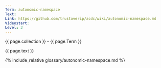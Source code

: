 ```yaml
---
Term: autonomic-namespace
Text: 
Link: https://github.com/trustoverip/acdc/wiki/autonomic-namespace.md
Videostart: 
Level: 3
---
```


{{ page.collection }} - {{ page.Term }}

   {{ page.text }}

{% include_relative glossary/autonomic-namespace.md %}
